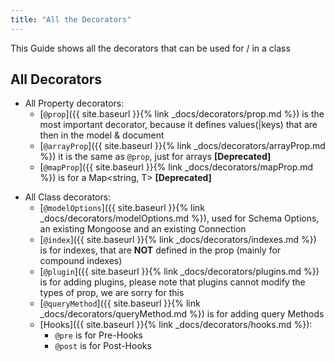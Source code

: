 ```yaml
---
title: "All the Decorators"
---
```


This Guide shows all the decorators that can be used for / in a class

## All Decorators

- All Property decorators:
  - [`@prop`]({{ site.baseurl }}{% link _docs/decorators/prop.md %}) is the most important decorator, because it defines values(\|keys) that are then in the model & document
  - [`@arrayProp`]({{ site.baseurl }}{% link _docs/decorators/arrayProp.md %}) it is the same as `@prop`, just for arrays **[Deprecated]**
  - [`@mapProp`]({{ site.baseurl }}{% link _docs/decorators/mapProp.md %}) is for a Map<string, T> **[Deprecated]**
<!--This is just a separator-->
- All Class decorators:
  - [`@modelOptions`]({{ site.baseurl }}{% link _docs/decorators/modelOptions.md %}), used for Schema Options, an existing Mongoose and an existing Connection
  - [`@index`]({{ site.baseurl }}{% link _docs/decorators/indexes.md %}) is for indexes, that are **NOT** defined in the prop (mainly for compound indexes)
  - [`@plugin`]({{ site.baseurl }}{% link _docs/decorators/plugins.md %}) is for adding plugins, please note that plugins cannot modify the types of prop, we are sorry for this
  - [`@queryMethod`]({{ site.baseurl }}{% link _docs/decorators/queryMethod.md %}) is for adding query Methods
  - [Hooks]({{ site.baseurl }}{% link _docs/decorators/hooks.md %}):
    - `@pre` is for Pre-Hooks
    - `@post` is for Post-Hooks
